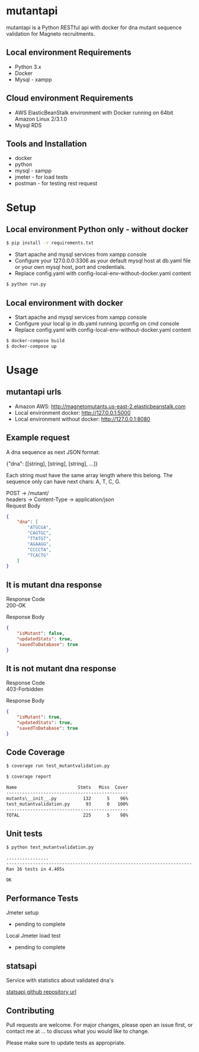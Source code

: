 # mutantapi

mutantapi is a Python RESTful api  with docker for dna mutant sequence validation for Magneto recruitments.

## Local environment Requirements

- Python 3.x
- Docker
- Mysql - xampp

## Cloud environment Requirements

- AWS ElasticBeanStalk environment with Docker running on 64bit Amazon Linux 2/3.1.0
- Mysql RDS

## Tools and Installation

- docker
- python
- mysql - xampp
- jmeter - for load tests
- postman - for testing rest request


# Setup

## Local environment Python only - without docker

```bash
$ pip install -r requirements.txt
```
- Start apache and mysql services from xampp console
- Configure your 127.0.0.0:3306 as your default mysql host at db.yaml file or your own mysql host, port and credentials.
- Replace config.yaml with config-local-env-without-docker.yaml content

```bash
$ python run.py
```

## Local environment with docker

- Start apache and mysql services from xampp console
- Configure your local ip in db.yaml running ipconfig on cmd console
- Replace config.yaml with config-local-env-without-docker.yaml content

```bash
$ docker-compose build
$ docker-compose up
```



# Usage

## mutantapi urls

- Amazon AWS: http://magnetomutants.us-east-2.elasticbeanstalk.com
- Local environment docker: http://127.0.0.1:5000
- Local environment without docker: http://127.0.0.1:8080

## Example request

A dna sequence as next JSON format:  

{"dna": [[string], [string], [string], ...]}  

Each string must have the same array length where this belong. The sequence only can have next chars: A, T, C, G.  

POST → /mutant/   
headers → Content-Type → application/json  
Request Body  
```json
{  
    "dna": [  
        "ATGCGA",  
        "CAGTGC",  
        "TTATGT",  
        "AGAAGG",  
        "CCCCTA",  
        "TCACTG"  
    ]  
}
```
  

## It is mutant dna response

Response Code   
200-OK  

Response Body 
```json
{  
    "isMutant": false,  
    "updatedStats": true,  
    "savedToDatabase": true  
}  
```


## It is not mutant dna response  

Response Code  
403-Forbidden  

Response Body  
```json
{    
    "isMutant": true,   
    "updatedStats": true,  
    "savedToDatabase": true  
} 
```
 



## Code Coverage

```bash
$ coverage run test_mutantvalidation.py

$ coverage report

Name                       Stmts   Miss  Cover
----------------------------------------------
mutants\__init__.py          132      5    96%
test_mutantvalidation.py      93      0   100%
----------------------------------------------
TOTAL                        225      5    98%
```

## Unit tests

```bash
$ python test_mutantvalidation.py

................
----------------------------------------------------------------------
Ran 16 tests in 4.405s

OK
```



## Performance Tests

Jmeter setup

- pending to complete

Local Jmeter load test

- pending to complete

## statsapi

Service with statistics about validated dna's

[statsapi github repository url](https://github.com/sergion2010/statsapi)

## Contributing

Pull requests are welcome. For major changes, please open an issue first, or contact me at ... to discuss what you would like to change.

Please make sure to update tests as appropriate.
